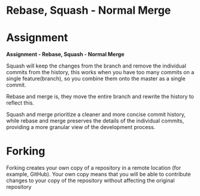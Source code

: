 # **Rebase, Squash - Normal Merge**

# Assignment

**Assignment - Rebase, Squash - Normal Merge**

Squash will keep the changes from the branch and remove the individual commits from the history, this works when you have too many commits on a single feature(branch), so you combine them onto the master as a single commit.

Rebase and merge is, they move the entire branch and rewrite the history to reflect this.

Squash and merge prioritize a cleaner and more concise commit history, while rebase and merge preserves the details of the individual commits, providing a more granular view of the development process.

# Forking

Forking creates your own copy of a repository in a remote location (for example, GitHub). Your own copy means that you will be able to contribute changes to your copy of the repository without affecting the original repository